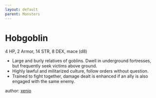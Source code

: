 ```yaml
---
layout: default
parent: Monsters
---
```


# Hobgoblin
4 HP, 2 Armor, 14 STR, 8 DEX, mace (d8)

- Large and burly relatives of goblins. Dwell in underground fortresses, but frequently seek victims above ground.
- Highly lawful and militarized culture, follow orders without question.
- Trained to fight together, damage dealt is enhanced if an ally is also engaged with the same enemy.

author: [xenio](https://xenioinabottle.blogspot.com/2021/03/classic-monsters-for-cairnito-part-2.html)

